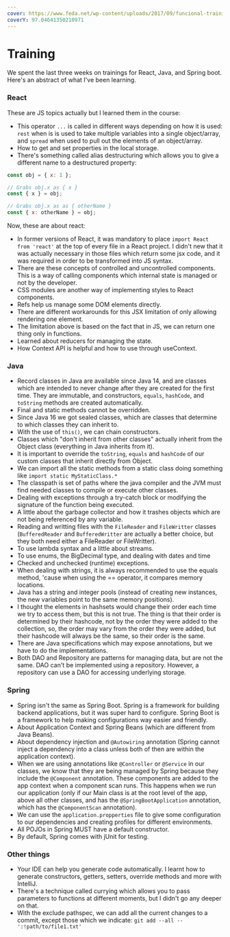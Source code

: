 ```yaml
---
cover: https://www.feda.net/wp-content/uploads/2017/09/funcional-training.jpg
coverY: 97.04641350210971
---
```


# Training

We spent the last three weeks on trainings for React, Java, and Spring boot. Here's an abstract of what I've been learning.

### React

These are JS topics actually but I learned them in the course:

* This operator `...` is called in different ways depending on how it is used: `rest` when is is used to take multiple variables into a single object/array, and `spread` when used to pull out the elements of an object/array.
* How to get and set properties in the local storage.
* There's something called alias destructuring which allows you to give a different name to a destructured property:&#x20;

```javascript
const obj = { x: 1 };

// Grabs obj.x as { x }
const { x } = obj;

// Grabs obj.x as as { otherName }
const { x: otherName } = obj;
```

Now, these are about react:

* In former versions of React, it was mandatory to place `import React from 'react'` at the top of every file in a React project. I didn't new that it was actually necessary in those files which return some jsx code, and it was required in order to be transformed into JS syntax.
* There are these concepts of controlled and uncontrolled components. This is a way of calling components which internal state is managed or not by the developer.
* CSS modules are another way of implementing styles to React components.
* Refs help us manage some DOM elements directly.
* There are different workarounds for this JSX limitation of only allowing rendering one element.
* The limitation above is based on the fact that in JS, we can return one thing only in functions.
* Learned about reducers for managing the state.
* How Context API is helpful and how to use through useContext.

### Java

* Record classes in Java are available since Java 14, and are classes which are intended to never change after they are created for the first time. They are immutable, and constructors, `equals`, `hashCode`, and `toString` methods are created automatically.
* Final and static methods cannot be overridden.
* Since Java 16 we got sealed classes, which are classes that determine to which classes they can inherit to.
* With the use of `this()`, we can chain constructors.
* Classes which "don't inherit from other classes" actually inherit from the Object class (everything in Java inherits from it).
* It is important to override the `toString`, `equals` and `hashCode` of our custom classes that inherit directly from Object.
* We can import all the static methods from a static class doing something like `import static MyStaticClass.*`
* The classpath is set of paths where the java compiler and the JVM must find needed classes to compile or execute other classes.
* Dealing with exceptions through a try-catch block or modifying the signature of the function being executed.
* A little about the garbage collector and how it trashes objects which are not being referenced by any variable.
* Reading and writting files with the `FileReader` and `FileWritter` classes (`BufferedReader` and `BufferedWritter` are actually a better choice, but they both need either a FileReader or FileWritter).
* To use lambda syntax and a little about streams.
* To use enums, the BigDecimal type, and dealing with dates and time
* Checked and unchecked (runtime) exceptions.
* When dealing with strings, it is always recommended to use the equals method, 'cause when using the == operator, it compares memory locations.
* Java has a string and integer pools (instead of creating new instances, the new variables point to the same memory positions).
* I thought the elements in hashsets would change their order each time we try to access them, but this is not true. The thing is that their order is determined by their hashcode, not by the order they were added to the collection, so, the order may vary from the order they were added, but their hashcode will always be the same, so their order is the same.
* There are Java specifications which may expose annotations, but we have to do the implementations.
* Both DAO and Repository are patterns for managing data, but are not the same. DAO can't be implemented using a repository. However, a repository can use a DAO for accessing underlying storage.

### Spring

* Spring isn't the same as Spring Boot. Spring is a framework for building backend applications, but it was super hard to configure. Spring Boot is a framework to help making configurations way easier and friendly.&#x20;
* About Application Context and Spring Beans (which are different from Java Beans).
* About dependency injection and `@Autowiring` annotation (Spring cannot inject a dependency into a class unless both of then are within the application context).
* When we are using annotations like `@Controller` or `@Service` in our classes, we know that they are being managed by Spring because they include the `@Component` annotation. These components are added to the app context when a component scan runs. This happens when we run our application (only if our Main class is at the root level of the app, above all other classes, and has the `@SpringBootApplication` annotation, which has the `@ComponentScan` annotation).
* &#x20;We can use the `application.propperties` file to give some configuration to our dependencies and creating profiles for different environments.
* All POJOs in Spring MUST have a default constructor.
* By default, Spring comes with jUnit for testing.

### Other things

* Your IDE can help you generate code automatically. I learnt how to generate constructors, getters, setters, override methods and more with IntelliJ.
* There's a technique called currying which allows you to pass parameters to functions at different moments, but I didn't go any deeper on that.
* With the exclude pathspec, we can add all the current changes to a commit, except those which we indicate: `git add --all -- ':!path/to/file1.txt'`

